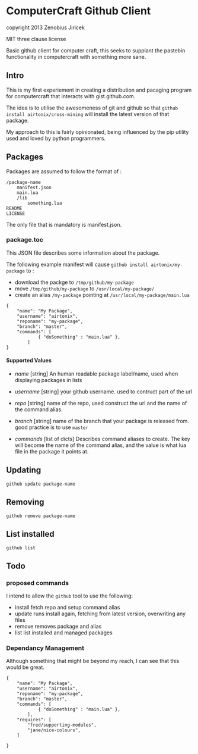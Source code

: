# ComputerCraft Github Client

copyright 2013 Zenobius Jiricek

MIT three clause license

Basic github client for computer craft, this seeks to supplant the pastebin functionality in 
computercraft with something more sane.



## Intro

This is my first experiement in creating a distribution and pacaging program for computercraft 
that interacts with gist.github.com.

The idea is to utilise the awesomeness of git and github so that `github install airtonix/cross-mining` 
will install the latest version of that package.

My approach to this is fairly opinionated, being influenced by the pip utility used and loved by 
python programmers.


## Packages

Packages are assumed to follow the format of :

```
/package-name
    manifest.json
    main.lua
    /lib
        something.lua
README
LICENSE
```

The only file that is mandatory is manifest.json.


### package.toc

This JSON file describes some information about the package.


The following example manifest will cause `github install airtonix/my-package` to :
* download the packge to `/tmp/github/my-package`
* move `/tmp/github/my-package` to `/usr/local/my-package/`
* create an alias `/my-package` pointing at `/usr/local/my-package/main.lua`

```
{
    "name": "My Package",
    "username": "airtonix",
    "reponame": "my-package",
    "branch": "master",
    "commands": [
            { "doSomething" : "main.lua" },
        ]
}
```

#### Supported Values

* *name* [string]
An human readable package label/name, used when displaying packages in lists

* *username* [string]
your github username. used to contruct part of the url

* *repo* [string]
name of the repo, used construct the url and the name of the command alias.

* *branch* [string]
name of the branch that your package is released from. good practice is to use `master`

* *commands* [list of dicts]
Describes command aliases to create.
The key will become the name of the command alias, and the value is what lua file in the package it points at.



## Updating

	github update package-name

## Removing

	github remove package-name

## List installed

	github list



## Todo

### proposed commands

I intend to allow the `github` tool to use the following:

* install
	fetch repo and setup command alias
* update
	runs install again, fetching from latest version, overwriting any files
* remove
	removes package and alias
* list
	list installed and managed packages


### Dependancy Management

Although something that might be beyond my reach, I can see that this would be great.

```
{
	"name": "My Package",
	"username": "airtonix",
	"reponame": "my-package",
	"branch": "master",
	"commands": [
			{ "doSomething" : "main.lua" },
		],
	"requires": [
		"fred/supporting-modules",
		"jane/nice-colours",
	]

}
```
